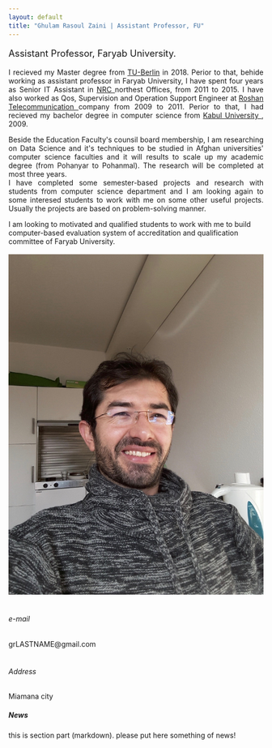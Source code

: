 ```yaml
---
layout: default
title: "Ghulam Rasoul Zaini | Assistant Professor, FU"
---
```


<!-- - - - - - - - - - - - - - - - -->

<div id="top" class="row">
	<div class="col-sm-8">
		<p class="lead" style="font-size: 130%">
			Assistant Professor, Faryab University.
		</p>
		<p style="text-align: justify;">
			I recieved my Master degree from <a href="www.tu-berlin.de">TU-Berlin</a> in 2018. Perior to that, behide working as assistant professor in Faryab University, I have spent four years as Senior IT Assistant in <a href="www.nrc.no"> NRC </a> northest Offices, from 2011 to 2015. I have also worked as Qos, Supervision and Operation Support Engineer at <a href="www.roshan.af"> Roshan Telecommunication </a> company from 2009 to 2011. Perior to that, I had recieved my bachelor degree in computer science from <a href="www.ku.af"> Kabul University </a>, 2009. 
		</p>
		<p style="text-align: justify;">
			Beside the Education Faculty's counsil board membership, I am researching on Data Science and it's techniques to be studied in Afghan universities' computer science faculties and it will results to scale up my academic degree (from Pohanyar to Pohanmal). The research will be completed at most three years. <br/>
			I have completed some semester-based projects and research with students from computer science department and I am looking again to some interesed students to work with me on some other useful projects. Usually the projects are based on problem-solving manner.
		</p>
		<div class="alert alert-warning" role="alert">
			I am looking to motivated and qualified students to work with me to build computer-based evaluation system of accreditation and qualification committee of Faryab University.
		</div>
	</div>
	<div class="col-md-4">
		<br/>
		    <img src="assets/Rasoul.jpg" class="img-thumbnail" alt="Ghulam Rasoul Zaini">
		<br/><br/>
		<!-- <div class="col-sm-3"> -->
		<h6> <span class="fa fa-envelope"></span> e-mail</h6>
		grLASTNAME@gmail.com
		<br/><br/>
		<h6> <span class="fa fa-map-marker"></span> Address</h6>
		Miamana city
	</div>
</div>


<!-- - - - - - - - - - - - - - - - -->
<div class="row-fluid">
	<div id="news" class="row">
		<div style="text-align: justify;" class="col-sm-12">
			<h5>News</h5>
			<section markdown="1">
				this is section part (markdown). please put here something of news!
			</section>
		</div>
	</div>
</div>
















